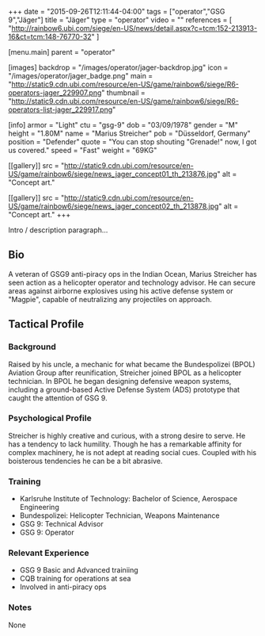 +++
date = "2015-09-26T12:11:44-04:00"
tags = ["operator","GSG 9","Jäger"]
title = "Jäger"
type = "operator"
video = ""
references = [
  "http://rainbow6.ubi.com/siege/en-US/news/detail.aspx?c=tcm:152-213913-16&ct=tcm:148-76770-32"
]

[menu.main]
  parent = "operator"

[images]
  backdrop = "/images/operator/jager-backdrop.jpg"
  icon = "/images/operator/jager_badge.png"
  main = "http://static9.cdn.ubi.com/resource/en-US/game/rainbow6/siege/R6-operators-jager_229907.png"
  thumbnail = "http://static9.cdn.ubi.com/resource/en-US/game/rainbow6/siege/R6-operators-list-jager_229917.png"

[info]
  armor = "Light"
  ctu = "gsg-9"
  dob = "03/09/1978"
  gender = "M"
  height = "1.80M"
  name = "Marius Streicher"
  pob = "Düsseldorf, Germany"
  position = "Defender"
  quote = "You can stop shouting \"Grenade!\" now, I got us covered."
  speed = "Fast"
  weight = "69KG"

[[gallery]]
  src = "http://static9.cdn.ubi.com/resource/en-US/game/rainbow6/siege/news_jager_concept01_th_213876.jpg"
  alt = "Concept art."

[[gallery]]
  src = "http://static9.cdn.ubi.com/resource/en-US/game/rainbow6/siege/news_jager_concept02_th_213878.jpg"
  alt = "Concept art."
+++

Intro / description paragraph...<!--more-->

## Bio

A veteran of GSG9 anti-piracy ops in the Indian Ocean, Marius Streicher has seen action as a helicopter operator and technology advisor. He can secure areas against airborne explosives using his active defense system or "Magpie", capable of neutralizing any projectiles on approach.

## Tactical Profile

### Background

Raised by his uncle, a mechanic for what became the Bundespolizei (BPOL) Aviation Group after reunification, Streicher joined BPOL as a helicopter technician. In BPOL he began designing defensive weapon systems, including a ground-based Active Defense System (ADS) prototype that caught the attention of GSG 9.

### Psychological Profile

Streicher is highly creative and curious, with a strong desire to serve. He has a tendency to lack humility. Though he has a remarkable affinity for complex machinery, he is not adept at reading social cues. Coupled with his boisterous tendencies he can be a bit abrasive.

### Training

* Karlsruhe Institute of Technology: Bachelor of Science, Aerospace Engineering
* Bundespolizei: Helicopter Technician, Weapons Maintenance
* GSG 9: Technical Advisor
* GSG 9: Operator

### Relevant Experience

* GSG 9 Basic and Advanced trainiing
* CQB training for operations at sea
* Involved in anti-piracy ops

### Notes

None
